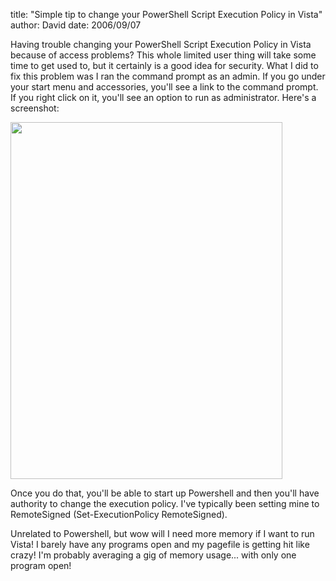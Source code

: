 
title: "Simple tip to change your PowerShell Script Execution Policy in Vista"
author: David
date: 2006/09/07

<p>Having trouble changing your PowerShell Script Execution Policy in Vista because of access problems? This whole limited user thing will take some time to get used to, but it certainly is a good idea for security. What I did to fix this problem was I ran the command prompt as an admin. If you go under your start menu and accessories, you'll see a link to the command prompt. If you right click on it, you'll see an option to run as administrator. Here's a screenshot:</p>
<p><img style="border-width: 0px;" src="http://www.mohundro.com/blog/content/binary/2006-09-07-cmd-admin.png" border="0" height="571" width="435"> </p>
<p>Once you do that, you'll be able to start up Powershell and then you'll have authority to change the execution policy. I've typically been setting mine to RemoteSigned (Set-ExecutionPolicy RemoteSigned).</p>
<p>Unrelated to Powershell, but wow will I need more memory if I want to run Vista! I barely have any programs open and my pagefile is getting hit like crazy! I'm probably averaging a gig of memory usage... with only one program open!</p><hints id="hah_hints"></hints>
